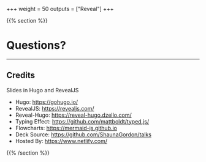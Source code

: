 +++
weight = 50
outputs = ["Reveal"]
+++

{{% section %}}
# Questions?

---

## Credits

Slides in Hugo and RevealJS

- Hugo: https://gohugo.io/
- RevealJS: https://revealjs.com/
- Reveal-Hugo: https://reveal-hugo.dzello.com/
- Typing Effect: https://github.com/mattboldt/typed.js/
- Flowcharts: https://mermaid-js.github.io
- Deck Source: https://github.com/ShaunaGordon/talks
- Hosted By: https://www.netlify.com/

{{% /section %}}
